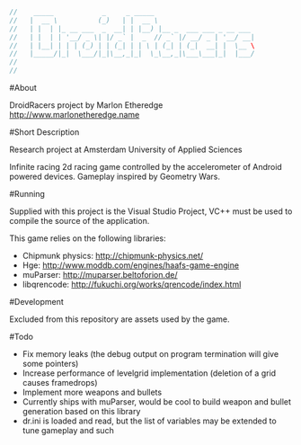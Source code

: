 ```cpp
//    _____            _     _ _____                         
//   |  __ \          (_)   | |  __ \                        
//   | |  | |_ __ ___  _  __| | |__) |__ _  ___ ___ _ __ ___ 
//   | |  | | '__/ _ \| |/ _` |  _  // _` |/ __/ _ | '__/ __|
//   | |__| | | | (_) | | (_| | | \ | (_| | (_|  __| |  \__ \
//   |_____/|_|  \___/|_|\__,_|_|  \_\__,_|\___\___|_|  |___/
//                                                           
//                                                           
```

#About

DroidRacers project
by Marlon Etheredge <http://www.marlonetheredge.name>

#Short Description

Research project at Amsterdam University of Applied Sciences

Infinite racing 2d racing game controlled by the accelerometer of Android powered devices.
Gameplay inspired by Geometry Wars.

#Running

Supplied with this project is the Visual Studio Project, VC++ must be used to compile the source of the application.

This game relies on the following libraries:

* Chipmunk physics: http://chipmunk-physics.net/
* Hge: http://www.moddb.com/engines/haafs-game-engine
* muParser: http://muparser.beltoforion.de/
* libqrencode: http://fukuchi.org/works/qrencode/index.html

#Development

Excluded from this repository are assets used by the game.

#Todo

* Fix memory leaks (the debug output on program termination will give some pointers)
* Increase performance of levelgrid implementation (deletion of a grid causes framedrops)
* Implement more weapons and bullets
* Currently ships with muParser, would be cool to build weapon and bullet generation based on this library
* dr.ini is loaded and read, but the list of variables may be extended to tune gameplay and such 

